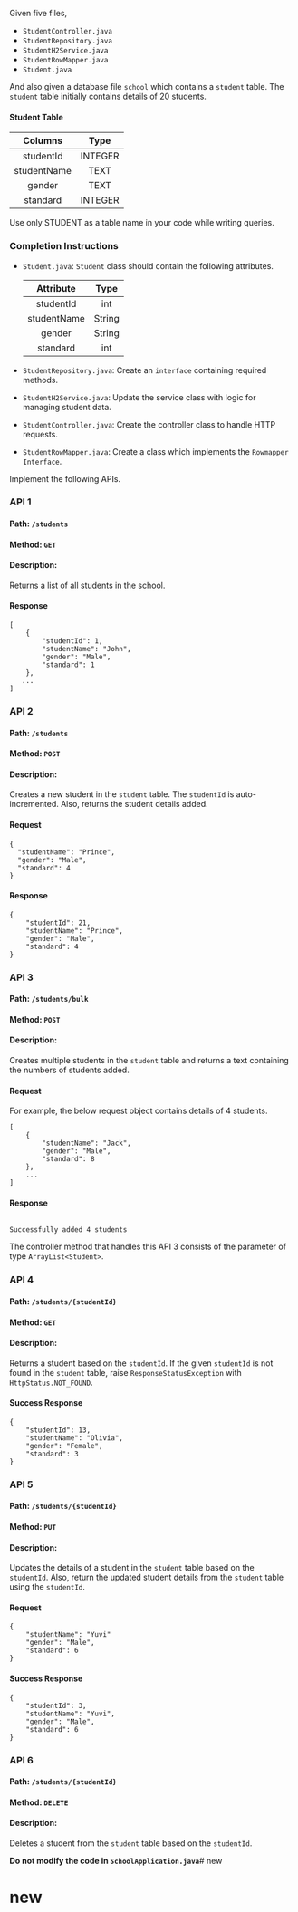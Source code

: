 Given five files,

- `StudentController.java`
- `StudentRepository.java`
- `StudentH2Service.java`
- `StudentRowMapper.java`
- `Student.java`

And also given a database file `school` which contains a `student` table. The `student` table initially contains details of 20 students. 

#### Student Table

|   Columns   |  Type   |
| :---------: | :-----: |
|  studentId  | INTEGER |
| studentName |  TEXT   |
|   gender    |  TEXT   |
|  standard   | INTEGER |

<SingleLineNote>

Use only STUDENT as a table name in your code while writing queries.
</SingleLineNote>

### Completion Instructions

- `Student.java`: `Student` class should contain the following attributes.

    |  Attribute  |  Type  |
    | :---------: | :----: |
    |  studentId  |  int   |
    | studentName | String |
    |   gender    | String |
    |  standard   |  int   |

- `StudentRepository.java`: Create an `interface` containing required methods.
- `StudentH2Service.java`: Update the service class with logic for managing student data.
- `StudentController.java`: Create the controller class to handle HTTP requests.
- `StudentRowMapper.java`: Create a class which implements the `Rowmapper Interface`.

Implement the following APIs.

### API 1

#### Path: `/students`

#### Method: `GET`

#### Description:

Returns a list of all students in the school.

#### Response

```
[
    {
        "studentId": 1,
        "studentName": "John",
        "gender": "Male",
        "standard": 1
    },
   ...
]
```

### API 2

#### Path: `/students`

#### Method: `POST`

#### Description:

Creates a new student in the `student` table. The `studentId` is auto-incremented. Also, returns the student details added. 

#### Request

```
{
  "studentName": "Prince",
  "gender": "Male",
  "standard": 4
}
```

#### Response

```
{
    "studentId": 21,
    "studentName": "Prince",
    "gender": "Male",
    "standard": 4
}
```

### API 3

#### Path: `/students/bulk`

#### Method: `POST`

#### Description:

Creates multiple students in the `student` table and returns a text containing the numbers of students added.  

#### Request

For example, the below request object contains details of 4 students.

```
[
    {
        "studentName": "Jack",
        "gender": "Male",
        "standard": 8
    },
    ...
]
```

#### Response

```

Successfully added 4 students
```

<MultiLineQuickTip>

The controller method that handles this API 3 consists of the parameter of type `ArrayList<Student>`.
</MultiLineQuickTip>

### API 4

#### Path: `/students/{studentId}`

#### Method: `GET`

#### Description:

Returns a student based on the `studentId`. If the given `studentId` is not found in the `student` table, raise `ResponseStatusException` with `HttpStatus.NOT_FOUND`.


#### Success Response

```
{
    "studentId": 13,
    "studentName": "Olivia",
    "gender": "Female",
    "standard": 3
}
```

### API 5

#### Path: `/students/{studentId}`

#### Method: `PUT`

#### Description:

Updates the details of a student in the `student` table based on the `studentId`.  Also, return the updated student details from the `student` table using the `studentId`.


#### Request

```
{
    "studentName": "Yuvi"
    "gender": "Male",
    "standard": 6
}
```

#### Success Response

```
{
    "studentId": 3,
    "studentName": "Yuvi",
    "gender": "Male",
    "standard": 6
}
```

### API 6

#### Path: `/students/{studentId}`

#### Method: `DELETE`

#### Description:

Deletes a student from the `student` table based on the `studentId`. 

**Do not modify the code in `SchoolApplication.java`**# new
# new
